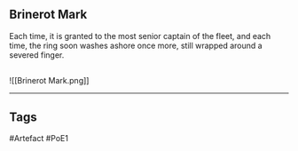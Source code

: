 ## Brinerot Mark
Each time, it is granted to the most senior captain of the fleet,
and each time, the ring soon washes ashore once more,
still wrapped around a severed finger.
##
![[Brinerot Mark.png]]

---
## Tags
#Artefact
#PoE1